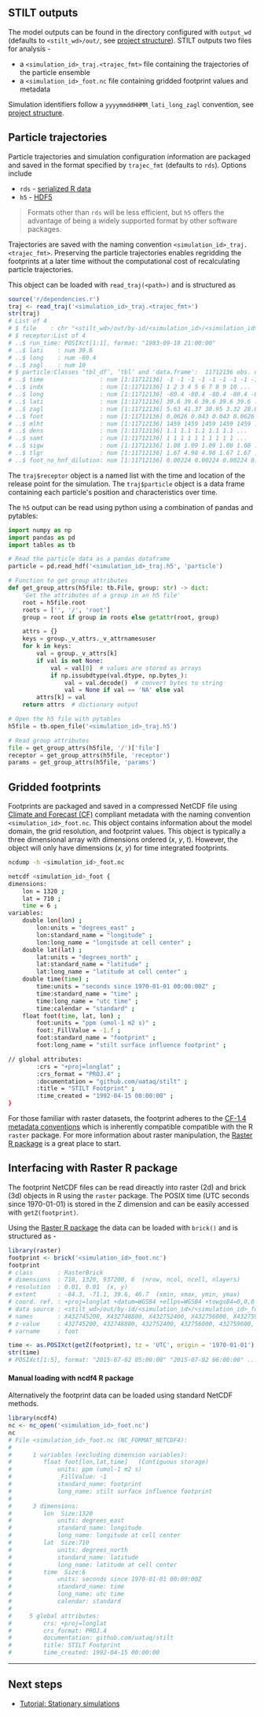 ## STILT outputs

The model outputs can be found in the directory configured with `output_wd` (defaults to `<stilt_wd>/out/`, see [project structure](http://localhost:3000/#/project-structure)). STILT outputs two files for analysis -

- a `<simulation_id>_traj.<trajec_fmt>` file containing the trajectories of the particle ensemble
- a `<simulation_id>_foot.nc` file containing gridded footprint values and metadata

Simulation identifiers follow a `yyyymmddHHMM_lati_long_zagl` convention, see [project structure](project-structure.md?id=outby-id).

## Particle trajectories

Particle trajectories and simulation configuration information are packaged and saved in the format specified by `trajec_fmt` (defaults to `rds`). Options include

 - `rds` - [serialized R data](https://stat.ethz.ch/R-manual/R-devel/library/base/html/readRDS.html)
 - `h5` - [HDF5](https://www.hdfgroup.org/solutions/hdf5/)

>  Formats other than `rds` will be less efficient, but `h5` offers the advantage of being a widely supported format by other software packages.

Trajectories are saved with the naming convention `<simulation_id>_traj.<trajec_fmt>`. Preserving the particle trajectories enables regridding the footprints at a later time without the computational cost of recalculating particle trajectories.

This object can be loaded with `read_traj(<path>)` and is structured as

```r
source('r/dependencies.r')
traj <- read_traj('<simulation_id>_traj.<trajec_fmt>')
str(traj)
# List of 4
# $ file    : chr "<stilt_wd>/out/by-id/<simulation_id>/<simulation_id>_traj.<trajec_fmt>"
# $ receptor:List of 4
# ..$ run_time: POSIXct[1:1], format: "1983-09-18 21:00:00"
# ..$ lati    : num 39.6
# ..$ long    : num -80.4
# ..$ zagl    : num 10
# $ particle:Classes ‘tbl_df’, ‘tbl’ and 'data.frame':	11712136 obs. of  12 variables:
# ..$ time                : num [1:11712136] -1 -1 -1 -1 -1 -1 -1 -1 -1 -1 ...
# ..$ indx                : num [1:11712136] 1 2 3 4 5 6 7 8 9 10 ...
# ..$ long                : num [1:11712136] -80.4 -80.4 -80.4 -80.4 -80.4 ...
# ..$ lati                : num [1:11712136] 39.6 39.6 39.6 39.6 39.6 ...
# ..$ zagl                : num [1:11712136] 5.63 41.37 30.95 3.32 28.88 ...
# ..$ foot                : num [1:11712136] 0.0626 0.043 0.043 0.0626 0.0627 ...
# ..$ mlht                : num [1:11712136] 1459 1459 1459 1459 1459 ...
# ..$ dens                : num [1:11712136] 1.1 1.1 1.1 1.1 1.1 ...
# ..$ samt                : num [1:11712136] 1 1 1 1 1 1 1 1 1 1 ...
# ..$ sigw                : num [1:11712136] 1.08 1.09 1.09 1.08 1.08 ...
# ..$ tlgr                : num [1:11712136] 1.67 4.98 4.98 1.67 1.67 ...
# ..$ foot_no_hnf_dilution: num [1:11712136] 0.00224 0.00224 0.00224 0.00224 0.00224 ...
```

The `traj$receptor` object is a named list with the time and location of the release point for the simulation. The `traj$particle` object is a data frame containing each particle's position and characteristics over time.

The `h5` output can be read using python using a combination of pandas and pytables:

```python
import numpy as np
import pandas as pd
import tables as tb

# Read the particle data as a pandas dataframe
particle = pd.read_hdf('<simulation_id>_traj.h5', 'particle')

# Function to get group attributes
def get_group_attrs(h5file: tb.File, group: str) -> dict:
	'Get the attributes of a group in an h5 file'
    root = h5file.root
	roots = ['', '/', 'root']
    group = root if group in roots else getattr(root, group)

    attrs = {}
    keys = group._v_attrs._v_attrnamesuser
    for k in keys:
        val = group._v_attrs[k]
        if val is not None:
            val = val[0]  # values are stored as arrays
            if np.issubdtype(val.dtype, np.bytes_):
                val = val.decode()  # convert bytes to string
                val = None if val == 'NA' else val
        attrs[k] = val
    return attrs  # dictionary output

# Open the h5 file with pytables
h5file = tb.open_file('<simulation_id>_traj.h5')

# Read group attributes
file = get_group_attrs(h5file, '/')['file']
receptor = get_group_attrs(h5file, 'receptor')
params = get_group_attrs(h5file, 'params')
```

## Gridded footprints

Footprints are packaged and saved in a compressed NetCDF file using [Climate and Forecast (CF)](http://cfconventions.org) compliant metadata with the naming convention `<simulation_id>_foot.nc`. This object contains information about the model domain, the grid resolution, and footprint values. This object is typically a three dimensional array with dimensions ordered (_x_, _y_, _t_). However, the object will only have dimensions (_x_, _y_) for time integrated footprints.

```bash
ncdump -h <simulation_id>_foot.nc

netcdf <simulation_id>_foot {
dimensions:
	lon = 1320 ;
	lat = 710 ;
	time = 6 ;
variables:
	double lon(lon) ;
		lon:units = "degrees_east" ;
		lon:standard_name = "longitude" ;
		lon:long_name = "longitude at cell center" ;
	double lat(lat) ;
		lat:units = "degrees_north" ;
		lat:standard_name = "latitude" ;
		lat:long_name = "latitude at cell center" ;
	double time(time) ;
		time:units = "seconds since 1970-01-01 00:00:00Z" ;
		time:standard_name = "time" ;
		time:long_name = "utc time" ;
		time:calendar = "standard" ;
	float foot(time, lat, lon) ;
		foot:units = "ppm (umol-1 m2 s)" ;
		foot:_FillValue = -1.f ;
		foot:standard_name = "footprint" ;
		foot:long_name = "stilt surface influence footprint" ;

// global attributes:
		:crs = "+proj=longlat" ;
		:crs_format = "PROJ.4" ;
		:documentation = "github.com/uataq/stilt" ;
		:title = "STILT Footprint" ;
		:time_created = "1992-04-15 00:00:00" ;
}

```

For those familiar with raster datasets, the footprint adheres to the [CF-1.4 metadata conventions](http://cfconventions.org/) which is inherently compatible compatible with the R `raster` package. For more information about raster manipulation, the [Raster R package](https://geoscripting-wur.github.io/IntroToRaster/) is a great place to start.

## Interfacing with Raster R package

The footprint NetCDF files can be read direactly into raster (2d) and brick (3d) objects in R using the `raster` package. The POSIX time (UTC seconds since 1970-01-01) is stored in the Z dimension and can be easily accessed with `getZ(footprint)`.

Using the [Raster R package](https://geoscripting-wur.github.io/IntroToRaster/) the data can be loaded with `brick()` and is structured as -

```r
library(raster)
footprint <- brick('<simulation_id>_foot.nc')
footprint
# class       : RasterBrick
# dimensions  : 710, 1320, 937200, 6  (nrow, ncol, ncell, nlayers)
# resolution  : 0.01, 0.01  (x, y)
# extent      : -84.3, -71.1, 39.6, 46.7  (xmin, xmax, ymin, ymax)
# coord. ref. : +proj=longlat +datum=WGS84 +ellps=WGS84 +towgs84=0,0,0
# data source : <stilt_wd>/out/by-id/<simulation_id>/<simulation_id>_foot.nc
# names       : X432745200, X432748800, X432752400, X432756000, X432759600, X432763200
# z-value     : 432745200, 432748800, 432752400, 432756000, 432759600, 432763200
# varname     : foot

time <- as.POSIXct(getZ(footprint), tz = 'UTC', origin = '1970-01-01')
str(time)
# POSIXct[1:5], format: "2015-07-02 05:00:00" "2015-07-02 06:00:00" ...
```

#### Manual loading with ncdf4 R package

Alternatively the footprint data can be loaded using standard NetCDF methods.

```r
library(ncdf4)
nc <- nc_open('<simulation_id>_foot.nc')
nc
# File <simulation_id>_foot.nc (NC_FORMAT_NETCDF4):
#
#      1 variables (excluding dimension variables):
#         float foot[lon,lat,time]   (Contiguous storage)
#             units: ppm (umol-1 m2 s)
#             _FillValue: -1
#             standard_name: footprint
#             long_name: stilt surface influence footprint
#
#      3 dimensions:
#         lon  Size:1320
#             units: degrees_east
#             standard_name: longitude
#             long_name: longitude at cell center
#         lat  Size:710
#             units: degrees_north
#             standard_name: latitude
#             long_name: latitude at cell center
#         time  Size:6
#             units: seconds since 1970-01-01 00:00:00Z
#             standard_name: time
#             long_name: utc time
#             calendar: standard
#
#     5 global attributes:
#         crs: +proj=longlat
#         crs_format: PROJ.4
#         documentation: github.com/uataq/stilt
#         title: STILT Footprint
#         time_created: 1992-04-15 00:00:00
```

---

## Next steps

- [Tutorial: Stationary simulations](https://github.com/uataq/stilt-tutorials/tree/main/01-wbb)
